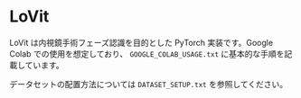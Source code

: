 # LoVit

LoVit は内視鏡手術フェーズ認識を目的とした
PyTorch 実装です。Google Colab での使用を想定しており、
`GOOGLE_COLAB_USAGE.txt` に基本的な手順を記載しています。

データセットの配置方法については `DATASET_SETUP.txt` を参照してください。
